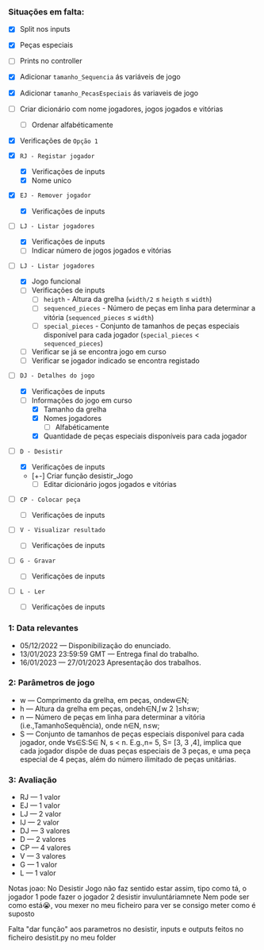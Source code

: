 ### Situações em falta:

- [x] Split nos inputs
- [x] Peças especiais
- [ ] Prints no controller
- [x] Adicionar `tamanho_Sequencia` ás variáveis de jogo
- [x] Adicionar `tamanho_PecasEspeciais` ás variaveis de jogo
- [ ] Criar dicionário com nome jogadores, jogos jogados e vitórias
    - [ ] Ordenar alfabéticamente

- [x] Verificações de `Opção 1`

- [x] `RJ - Registar jogador`
    - [x] Verificações de inputs
    - [x] Nome unico

- [x] `EJ - Remover jogador`
    - [x] Verificações de inputs

- [ ] `LJ - Listar jogadores`
    - [x] Verificações de inputs
    - [ ] Indicar número de jogos jogados e vitórias

- [ ] `LJ - Listar jogadores`
    - [x] Jogo funcional
    - [ ] Verificações de inputs
        - [ ] `heigth` - Altura da grelha (`width/2` ≤ `heigth` ≤ `width`)
        - [ ] `sequenced_pieces` - Número de peças em linha para determinar a vitória (`sequenced_pieces` ≤ `width`)
        - [ ] `special_pieces` - Conjunto de tamanhos de peças especiais disponível para cada jogador (`special_pieces` < `sequenced_pieces`)
    - [ ] Verificar se já se encontra jogo em curso
    - [ ] Verificar se jogador indicado se encontra registado

- [ ] `DJ - Detalhes do jogo`
    - [x] Verificações de inputs
    - [ ] Informações do jogo em curso
        - [x] Tamanho da grelha
        - [x] Nomes jogadores
            - [ ] Alfabéticamente
        - [x] Quantidade de peças especiais disponíveis para cada jogador

- [ ] `D - Desistir`
    - [x] Verificações de inputs
    - [+-] Criar função desistir_Jogo
        - [ ] Editar dicionário jogos jogados e vitórias

- [ ] `CP - Colocar peça`
    - [ ] Verificações de inputs

- [ ] `V - Visualizar resultado`
    - [ ] Verificações de inputs

- [ ] `G - Gravar`
    - [ ] Verificações de inputs

- [ ] `L - Ler`
    - [ ] Verificações de inputs



### 1: Data relevantes

- 05/12/2022              — Disponibilização do enunciado.
- 13/01/2023 23:59:59 GMT —  Entrega final do trabalho.
- 16/01/2023              — 27/01/2023 Apresentação dos trabalhos.

### 2: Parâmetros de jogo

- w    —   Comprimento da grelha, em peças, ondew∈N;
- h    —   Altura da grelha em peças, ondeh∈N,⌈w 2 ⌉≤h≤w;
- n    —   Número de peças em linha para determinar a vitória (i.e.,TamanhoSequência), onde
           n∈N, n≤w;
- S    —   Conjunto de tamanhos de peças especiais disponível para cada jogador, onde ∀s∈S:S∈
           N, s < n. E.g.,n= 5, S= [3, 3 ,4], implica que cada jogador dispõe de duas peças especiais de 3
           peças, e uma peça especial de 4 peças, além do número ilimitado de peças unitárias.

### 3: Avaliação

- RJ    —   1 valor
- EJ    —   1 valor
- LJ    —   2 valor
- IJ    —   2 valor
- DJ    —   3 valores
- D     —   2 valores
- CP    —   4 valores
- V     —   3 valores
- G     —   1 valor
- L     —   1 valor



Notas joao:
    No Desistir Jogo não faz sentido estar assim, tipo como tá, o jogador 1 pode fazer o jogador 2 desistir invuluntáriamnete
    Nem pode ser como está😭, vou mexer no meu ficheiro para ver se consigo meter como é suposto
    
    
Falta "dar função" aos parametros no desistir, inputs e outputs feitos no ficheiro desistit.py no meu folder
